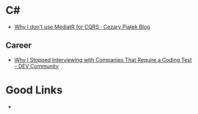 # C#
* [Why I don't use MediatR for CQRS · Cezary Piątek Blog](./Why-I-dont-use-MediatR-for-CQRS)

## Career
* [Why I Stopped Interviewing with Companies That Require a Coding Test - DEV Community](./why-i-stopped-Interviewing-with-Companies-That-Require-a-Coding-Test)

# Good Links
* 